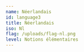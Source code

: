 ```yaml
---
name: Néerlandais
id: language3
title: Néerlandais
iso: Nl
flag: /uploads/flag-nl.png
level: Notions élémentaires
---
```

